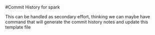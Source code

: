#Commit History for spark

This can be handled as secondary effort, thinking we can maybe have command that will generate the commit history notes and update this template file

